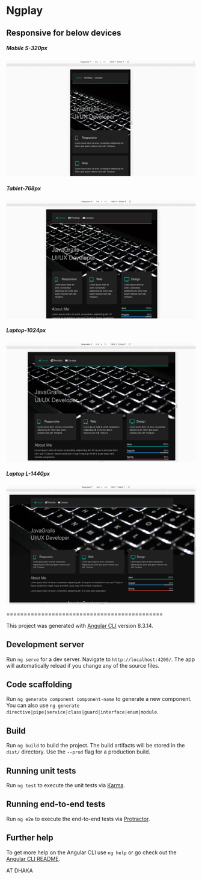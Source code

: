 # Ngplay

## Responsive for below devices

##### Mobile S-320px
![Resources](docs/device/01.%20Mobile%20S-320px.png)

##### Tablet-768px
![Resources](docs/device/02.%20Tablet-768px.png)

##### Laptop-1024px
![Resources](docs/device/03.%20Laptop-1024px.png)

##### Laptop L-1440px
![Resources](docs/device/04.%20Laptop%20L-1440px.png)


=============================================


This project was generated with [Angular CLI](https://github.com/angular/angular-cli) version 8.3.14.

## Development server

Run `ng serve` for a dev server. Navigate to `http://localhost:4200/`. The app will automatically reload if you change any of the source files.

## Code scaffolding

Run `ng generate component component-name` to generate a new component. You can also use `ng generate directive|pipe|service|class|guard|interface|enum|module`.

## Build

Run `ng build` to build the project. The build artifacts will be stored in the `dist/` directory. Use the `--prod` flag for a production build.

## Running unit tests

Run `ng test` to execute the unit tests via [Karma](https://karma-runner.github.io).

## Running end-to-end tests

Run `ng e2e` to execute the end-to-end tests via [Protractor](http://www.protractortest.org/).

## Further help

To get more help on the Angular CLI use `ng help` or go check out the [Angular CLI README](https://github.com/angular/angular-cli/blob/master/README.md).

AT DHAKA
